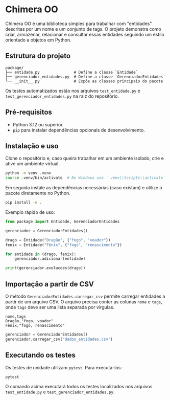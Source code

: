 # Chimera OO

Chimera OO é uma biblioteca simples para trabalhar com "entidades" descritas por um nome e um conjunto de tags.
O projeto demonstra como criar, armazenar, relacionar e consultar essas entidades seguindo um estilo orientado a
objetos em Python.

## Estrutura do projeto

```
package/
├── entidade.py               # Define a classe `Entidade`
├── gerenciador_entidades.py  # Define a classe `GerenciadorEntidades`
└── __init__.py               # Expõe as classes principais do pacote
```

Os testes automatizados estão nos arquivos `test_entidade.py` e `test_gerenciador_entidades.py` na raiz do repositório.

## Pré-requisitos

- Python 3.12 ou superior.
- `pip` para instalar dependências opcionais de desenvolvimento.

## Instalação e uso

Clone o repositório e, caso queira trabalhar em um ambiente isolado, crie e ative um ambiente virtual.

```bash
python -m venv .venv
source .venv/bin/activate  # No Windows use `.venv\\Scripts\\activate`
```

Em seguida instale as dependências necessárias (caso existam) e utilize o pacote diretamente no Python.

```bash
pip install -e .
```

Exemplo rápido de uso:

```python
from package import Entidade, GerenciadorEntidades

gerenciador = GerenciadorEntidades()

drago = Entidade("Dragão", {"fogo", "voador"})
fenix = Entidade("Fênix", {"fogo", "renascimento"})

for entidade in (drago, fenix):
    gerenciador.adicionar(entidade)

print(gerenciador.evolucoes(drago))
```

## Importação a partir de CSV

O método `GerenciadorEntidades.carregar_csv` permite carregar entidades a partir de um arquivo CSV.
O arquivo precisa conter as colunas `nome` e `tags`, onde `tags` deve ser uma lista separada por vírgulas.

```csv
nome,tags
Dragão,"fogo, voador"
Fênix,"fogo, renascimento"
```

```python
gerenciador = GerenciadorEntidades()
gerenciador.carregar_csv("dados_entidades.csv")
```

## Executando os testes

Os testes de unidade utilizam `pytest`. Para executá-los:

```bash
pytest
```

O comando acima executará todos os testes localizados nos arquivos `test_entidade.py` e `test_gerenciador_entidades.py`.
